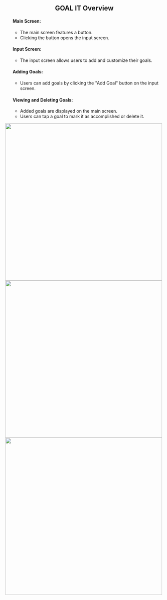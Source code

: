 <h2 align="center"><strong>GOAL IT </strong>Overview</h2>
<ul>
  <h4  align="left">Main Screen:</h4>
  <ul>
    <li>The main screen features a button.</li>
    <li>Clicking the button opens the input screen.</li>
  </ul>
  <h4 align="left">Input Screen:</h4>
  <ul >
    <li>The input screen allows users to add and customize their goals.</li>
  </ul>
  <h4 align="left">Adding Goals:</h4>
  <ul>
    <li>Users can add goals by clicking the "Add Goal" button on the input screen.</li>
  </ul>
  <h4 align="left">Viewing and Deleting Goals:</h4>
  <ul>
    <li>Added goals are displayed on the main screen.</li>
    <li>Users can tap a goal to mark it as accomplished or delete it.</li>
  </ul>
</ul>



<div >
  <img  src="https://i.imgur.com/bX7ExNw.jpg" style="height: 500px" />
  <img  src="https://i.imgur.com/1YPzRJU.jpg" style="height: 500px" />
  <img  src="https://i.imgur.com/i0MZSwk.jpg" style="height: 500px" />
</div>
